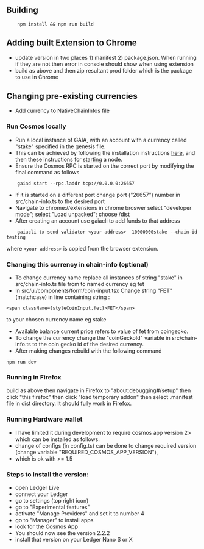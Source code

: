 ## Building

```
    npm install && npm run build
``` 

## Adding built Extension to Chrome 

- update version in two places 1) manifest 2) package.json. When running if they are not then error in console should show when using extension
- build as above and then zip resultant prod folder which is the package to use in Chrome


## Changing  pre-existing currencies

- Add currency to NativeChainInfos file

### Run Cosmos locally

- Run a local instance of GAIA, with an account with a currency called "stake" specified in the genesis file.
- This can be achieved by following the installation instructions [here](https://hub.cosmos.network/master/gaia-tutorials/installation.html), and then these instructions for [starting](https://hub.cosmos.network/master/gaia-tutorials/deploy-testnet.html) a node. 
- Ensure the Cosmos RPC is started on the correct port by modifying the final command as follows

```
    gaiad start --rpc.laddr tcp://0.0.0.0:26657 
```

- If it is started on a different port change port ("26657") number in src/chain-info.ts to the desired port
- Navigate to chrome://extensions in chrome broswer select "developer mode"; select "Load unpacked"; choose /dist 
- After creating an account use gaiacli to add funds to that address 

```
    gaiacli tx send validator <your address>  10000000stake --chain-id testing
```

where `<your address>` is copied from the browser extension. 

### Changing this currency in chain-info (optional)

- To change currency name replace all instances of string "stake" in src/chain-info.ts file from to named currency eg fet
- In src/ui/components/form/coin-input.tsx Change string  "FET" (matchcase) in line containing string : 

```<span className={styleCoinInput.fet}>FET</span>``` 

to your chosen currency name eg stake
- Available balance current price refers to value of fet from coingecko. 
- To change the currency change the "coinGeckoId" variable in src/chain-info.ts to the coin gecko id of the desired currency. 
- After making changes rebuild with the following command

```
npm run dev
```

### Running in Firefox

build as above then navigate in Firefox to "about:debugging#/setup" then click "this firefox" then click "load temporary addon" then select 
.manifest file in dist directory.  It should fully work in Firefox. 

### Running Hardware wallet 

- I have limited it during development to require cosmos app version 2> which can be installed as follows. 
- change of configs (in config.ts) can be done to change required version (change variable "REQUIRED_COSMOS_APP_VERSION"),
- which is ok with >= 1.5 

### Steps to install the version:

- open Ledger Live
- connect your Ledger
- go to settings (top right icon)
- go to "Experimental features"
- activate "Manage Providers" and set it to number 4
- go to "Manager" to install apps
- look for the Cosmos App
- You should now see the version 2.2.2
- install that version on your Ledger Nano S or X
